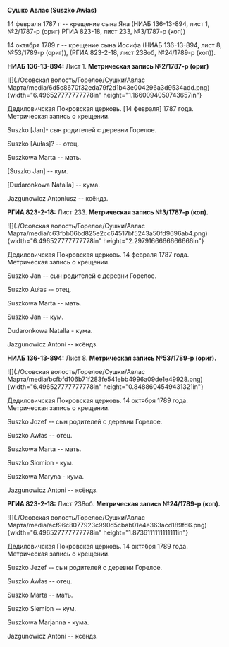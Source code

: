 **Сушко Авлас (Suszko Awłas)**

14 февраля 1787 г -- крещение сына Яна (НИАБ 136-13-894, лист 1,
№2/1787-р (ориг) РГИА 823-18, лист 233, №3/1787-р (коп))

14 октября 1789 г -- крещение сына Иосифа (НИАБ 136-13-894, лист 8,
№53/1789-р (ориг)), (РГИА 823-2-18, лист 238об, №24/1789-р (коп)).

**НИАБ 136-13-894:** Лист 1. **Метрическая запись №2/1787-р (ориг)**

![](./Осовская волость/Горелое/Сушки/Авлас Марта/media/6d5c8670f32eda79f2d1b43e004296a3d9534add.png){width="6.496527777777778in"
height="1.1660094050743657in"}

Дедиловичская Покровская церковь. \[14 февраля\] 1787 года. Метрическая
запись о крещении.

Suszko \[Jan\]- сын родителей с деревни Горелое.

Suszko \[Aułas\]? -- отец.

Suszkowa Marta -- мать.

\[Suszko Jan\] -- кум.

\[Dudaronkowa Natalla\] -- кума.

Jazgunowicz Antoniusz -- ксёндз.

**РГИА 823-2-18:** Лист 233. **Метрическая запись №3/1787-р (коп).**

![](./Осовская волость/Горелое/Сушки/Авлас Марта/media/c63fbb06bd825e2cc64517bf5243a50fd9696ab4.png){width="6.496527777777778in"
height="2.2979166666666666in"}

Дедиловичская Покровская церковь. 14 февраля 1787 года. Метрическая
запись о крещении.

Suszko Jan -- сын родителей с деревни Горелое.

Suszko Aułas -- отец.

Suszkowa Marta -- мать.

Suszko Jan -- кум.

Dudaronkowa Natalla - кума.

Jazgunowicz Antoni -- ксёндз.

**НИАБ 136-13-894:** Лист 8. **Метрическая запись №53/1789-р (ориг).**

![](./Осовская волость/Горелое/Сушки/Авлас Марта/media/bcfbfd106b71f283fe541ebb4996a09de1e49928.png){width="6.496527777777778in"
height="0.8488604549431321in"}

Дедиловичская Покровская церковь. 14 октября 1789 года. Метрическая
запись о крещении.

Suszko Jozef -- сын родителей с деревни Горелое.

Suszko Awłas -- отец.

Suszkowa Marta -- мать.

Suszko Siomion - кум.

Suszkowa Maryna - кума.

Jazgunowicz Antoni -- ксёндз.

**РГИА 823-2-18:** Лист 238об. **Метрическая запись №24/1789-р (коп).**

![](./Осовская волость/Горелое/Сушки/Авлас Марта/media/acf96c8077923c990d5cbab01e4e363acd189fd6.png){width="6.496527777777778in"
height="1.8736111111111111in"}

Дедиловичская Покровская церковь. 14 октября 1789 года. Метрическая
запись о крещении.

Suszko Jezef -- сын родителей с деревни Горелое.

Suszko Awłas -- отец.

Suszko Marta -- мать.

Suszko Siemion -- кум.

Suszkowa Marjanna - кума.

Jazgunowicz Antoni -- ксёндз.
